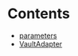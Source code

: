 

# Contents
- [parameters](/src/adapters/parameters)
- [VaultAdapter](VaultAdapter.sol/contract.VaultAdapter.md)
